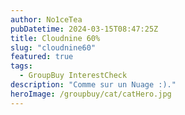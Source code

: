 ```yaml
---
author: No1ceTea
pubDatetime: 2024-03-15T08:47:25Z
title: Cloudnine 60%
slug: "cloudnine60"
featured: true
tags:
  - GroupBuy InterestCheck
description: "Comme sur un Nuage :)."
heroImage: /groupbuy/cat/catHero.jpg
---
```

